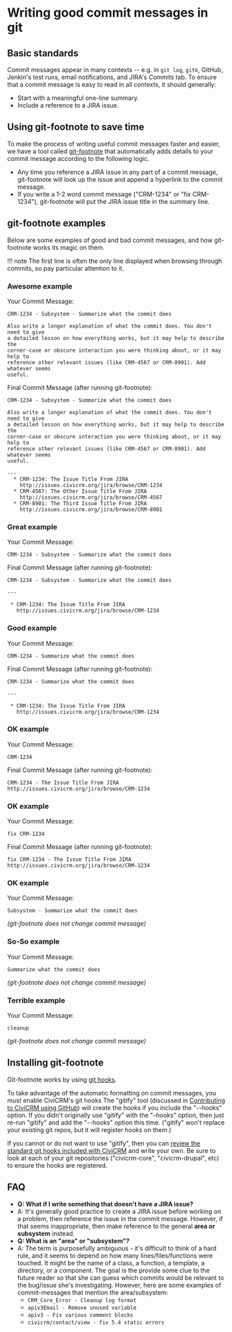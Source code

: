 # Writing good commit messages in git

## Basic standards

Commit messages appear in many contexts -- e.g. in `git log`, `gitk`,
GitHub, Jenkin's test runs, email notifications, and JIRA's *Commits*
tab. To ensure that a commit message is easy to read in all contexts, it
should generally:

-   Start with a meaningful one-line summary.
-   Include a reference to a JIRA issue.

## Using git-footnote to save time

To make the process of writing useful commit messages faster and easier,
we have a tool called
[git-footnote](https://github.com/totten/git-footnote)
that automatically adds details to your commit message according to the
following logic.

-   Any time you reference a JIRA issue in any part of a commit message,
    git-footnote will look up the issue and append a hyperlink to the
    commit message.
-   If you write a 1-2 word commit message ("CRM-1234" or "fix
    CRM-1234"), git-footnote will put the JIRA issue title in the summary
    line.


## git-footnote examples

Below are some examples of good and bad commit messages, and how git-footnote
works its magic on them.

!!! note
    The first line is often the only line displayed when browsing through
    commits, so pay particular attention to it.


### Awesome example

Your Commit Message:

```text
CRM-1234 - Subsystem - Summarize what the commit does

Also write a longer explanation of what the commit does. You don't need to give
a detailed lesson on how everything works, but it may help to describe the
corner-case or obscure interaction you were thinking about, or it may help to
reference other relevant issues (like CRM-4567 or CRM-8901). Add whatever seems
useful.
```

Final Commit Message (after running git-footnote):

```text
CRM-1234 - Subsystem - Summarize what the commit does

Also write a longer explanation of what the commit does. You don't need to give
a detailed lesson on how everything works, but it may help to describe the
corner-case or obscure interaction you were thinking about, or it may help to
reference other relevant issues (like CRM-4567 or CRM-8901). Add whatever seems
useful.

---
  * CRM-1234: The Issue Title From JIRA
    http://issues.civicrm.org/jira/browse/CRM-1234
  * CRM-4567: The Other Issue Title From JIRA
    http://issues.civicrm.org/jira/browse/CRM-4567
  * CRM-8901: The Third Issue Title From JIRA
    http://issues.civicrm.org/jira/browse/CRM-8901
```

### Great example

Your Commit Message:

```text
CRM-1234 - Subsystem - Summarize what the commit does
```
Final Commit Message (after running git-footnote):

```text
CRM-1234 - Subsystem - Summarize what the commit does

---

 * CRM-1234: The Issue Title From JIRA
   http://issues.civicrm.org/jira/browse/CRM-1234
```

### Good example

Your Commit Message:

```text
CRM-1234 - Summarize what the commit does
```

Final Commit Message (after running git-footnote):

```text
CRM-1234 - Summarize what the commit does

---

 * CRM-1234: The Issue Title From JIRA
   http://issues.civicrm.org/jira/browse/CRM-1234
```

### OK example

Your Commit Message:

```text
CRM-1234
```

Final Commit Message (after running git-footnote):

```text
CRM-1234 - The Issue Title From JIRA
http://issues.civicrm.org/jira/browse/CRM-1234
```

### OK example

Your Commit Message:

```text
fix CRM-1234
```

Final Commit Message (after running git-footnote):

```text
fix CRM-1234 - The Issue Title From JIRA
http://issues.civicrm.org/jira/browse/CRM-1234
```

### OK example

Your Commit Message:

```text
Subsystem - Summarize what the commit does
```

*(git-footnote does not change commit message)*

### So-So example

Your Commit Message:

```text
Summarize what the commit does
```

*(git-footnote does not change commit message)*


### Terrible example

Your Commit Message:

```text
cleanup
```

*(git-footnote does not change commit message)*


## Installing git-footnote

Git-footnote works by using
[git hooks](http://git-scm.com/book/en/Customizing-Git-Git-Hooks).

To take advantage of the automatic formatting on commit messages, you must
enable CiviCRM's git hooks
The "gitify" tool (discussed in
[Contributing to CiviCRM using GitHub](/confluence/display/CRMDOC/Contributing+to+CiviCRM+using+GitHub))
will create the hooks if you include the "--hooks" option. If you didn't
originally use "gitify" with the "–hooks" option, then just re-run
"gitify" and add the "--hooks" option this time. ("gitify" won't replace
your existing git repos, but it will register hooks on them.)

If you cannot or do not want to use "gitify", then you can
[review the standard git hooks included with CiviCRM](https://github.com/civicrm/civicrm-core/tree/master/tools/scripts/git)
and write your own. Be sure to look at each of your git repositories
("civicrm-core", "civicrm-drupal", etc) to ensure the hooks are
registered.

## FAQ

-   **Q: What if I write something that doesn't have a JIRA issue?**
-   A: It's generally good practice to create a JIRA issue before
    working on a problem, then reference the issue in the commit
    message. However, if that seems inappropriate, then make reference
    to the general **area or subsystem** instead.
-   **Q: What is an "area" or "subsystem"?**
-   A: The term is purposefully ambiguous - it's difficult to think of a
    hard rule, and it seems to depend on how many lines/files/functions
    were touched. It might be the name of a class, a function, a
    template, a directory, or a component. The goal is the provide some
    clue to the future reader so that she can guess which commits would
    be relevant to the bug/issue she's investigating. However, here are
    some examples of commit-messages that mention the area/subsystem:
    -   `CRM_Core_Error - Cleanup log format`
    -   `apiv3Email - Remove unused variable`
    -   `apiv3 - Fix various comment blocks`
    -   `civicrm/contact/view - fix 5.4 static errors`

